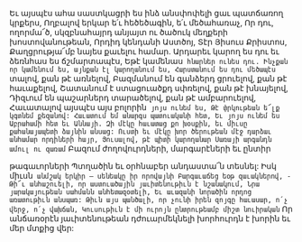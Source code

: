 
Եւ այսպէս ահա սաստկացրի ես ինձ անսփոփելի
ցաւ պատճառող կրքերս,
Ողբալով երկար ե՛ւ հեծեծագին, ե՛ւ մեծահառաչ,
Որ դու, ողորմա՜ծ, սկզբնահայրդ անյայտ ու
ծածուկ մեղքերի խոստովանութեան,
Որդիդ կենդանի Աստծոյ, Տէր Յիսուս Քրիստոս,
Քաղցրությա՜մբ նայես քաւելու համար.
Արդարեւ կարող ես դու եւ ձեռնհաս ես
ճշմարտապէս,
Եթէ կամենաս` հնարներ ունես դու.
Ինչքան որ կամենում ես, այնքան էլ կարողանում
ես,
Հարստանում ես դու մեծապէս` տալով, քան թէ
առնելով,
Բազմանում են գանձերդ ցրուելով, քան թէ
հաւաքելով,
Շատանում է ստացուածքդ սփռելով, քան թէ
խնայելով,
Դիզւում են պաշարներդ տարածելով, քան թէ
ամբարուելով,
Հաւատալով այսպէս այս բոլորին` յոյս ունեմ ես,
Թէ փրկութեան ե՜լք կգտնեմ քեզանով:
Հաւատում եմ անարգս պատուականի հետ,
Եւ յոյս ունեմ ես Աբրահամի հետ եւ Աննայի.
Զի մէկը հաւատաց քո խօսքին, եւ միւսը
քահանայապետի ձայնին անսաց:
Ուստի եւ մէկը խոր ծերութեան մէջ դարձաւ
անհամար որդիների հայր,
Յուսալով, թէ պիտի կարողանար Սառայի
արգանդն ամուլ ու զառամ`
Բազում ժողովուրդների, մարգարէների եւ ընտիր


թագաւորների
Պտղածին եւ օրհնաբեր անդաստա՜ն տեսնել:
Իսկ միւսն` անմշակ երկիր – սենեակը իր
որովայնի
Բարգաւաճեց եօթ զաւակներով, -
Թի՜ւ անհաշուելի, որ աստուածային
յաւիտենութիւն է նշանակում,
Նրա յարակայութեան սահմանն անհետազօտելի,
Եւ աւազանի նորածին որդոց առատութիւն
անսպառ:
Թիւն այս պանծալի, որ չունի իրեն զոյգը
հաւասար, ո՛չ վերջ, ո՛չ վախճան,
Կուսութիւն է մի ուրոյն ընտրութեամբ միշտ
նուիրական`
Որ անճառօրէն յաւիտենութեան դժուարմեկնելի
խորհուրդն է խորին եւ մեր մտքից վեր:

